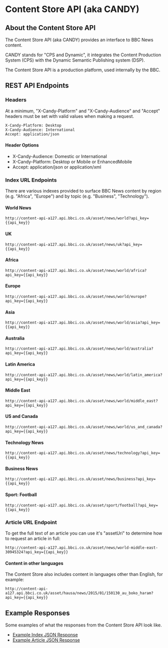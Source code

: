 #  Content Store API (aka CANDY)

## About the Content Store API

The Content Store API (aka CANDY) provides an interface to BBC News content.

CANDY stands for "CPS and Dynamic", it integrates the Content Production System (CPS) with the Dynamic Semantic Publishing system (DSP).

The Content Store API is a production platform, used internally by the BBC.

## REST API Endpoints

### Headers

At a minimum, "X-Candy-Platform" and "X-Candy-Audience" and "Accept" headers must be set with valid values when making a request.

```
X-Candy-Platform: Desktop
X-Candy-Audience: International
Accept: application/json
```

#### Header Options

* X-Candy-Audience: Domestic or International
* X-Candy-Platform: Desktop or Mobile or EnhancedMobile
* Accept: application/json or application/xml

### Index URL Endpoints

There are various indexes provided to surface BBC News content by region (e.g. "Africa", "Europe") and by topic (e.g. "Business", "Technology").

#### World News
```
http://content-api-a127.api.bbci.co.uk/asset/news/world?api_key={{api_key}}
```

#### UK
```
http://content-api-a127.api.bbci.co.uk/asset/news/uk?api_key={{api_key}}
```

#### Africa
```
http://content-api-a127.api.bbci.co.uk/asset/news/world/africa?api_key={{api_key}}
```

#### Europe
```
http://content-api-a127.api.bbci.co.uk/asset/news/world/europe?api_key={{api_key}}
```

#### Asia
```
http://content-api-a127.api.bbci.co.uk/asset/news/world/asia?api_key={{api_key}}
```

#### Australia
```
http://content-api-a127.api.bbci.co.uk/asset/news/world/australia?api_key={{api_key}}
```

#### Latin America
```
http://content-api-a127.api.bbci.co.uk/asset/news/world/latin_america?api_key={{api_key}}
```

#### Middle East
```
http://content-api-a127.api.bbci.co.uk/asset/news/world/middle_east?api_key={{api_key}}
```

#### US and Canada
```
http://content-api-a127.api.bbci.co.uk/asset/news/world/us_and_canada?api_key={{api_key}}
```

#### Technology News
```
http://content-api-a127.api.bbci.co.uk/asset/news/technology?api_key={{api_key}}
```

#### Business News
```
http://content-api-a127.api.bbci.co.uk/asset/news/business?api_key={{api_key}}
```

#### Sport: Football
```
http://content-api-a127.api.bbci.co.uk/asset/sport/football?api_key={{api_key}}
```

### Article URL Endpoint

To get the full text of an article you can use it's "assetUri" to determine how to request an article in full:

```
http://content-api-a127.api.bbci.co.uk/asset/news/world-middle-east-30945324?api_key={{api_key}}
```

#### Content in other languages

The Content Store also includes content in languages other than English, for example:

````
http://content-api-a127.api.bbci.co.uk/asset/hausa/news/2015/01/150130_au_boko_haram?api_key={{api_key}}
````

## Example Responses

Some examples of what the responses from the Content Store API look like.

* [Example Index JSON Response](CANDY/index-json-example.html)
* [Example Article JSON Response](CANDY/article-json-example.html)
